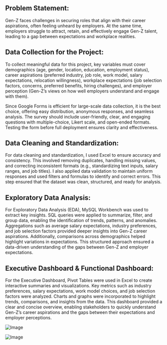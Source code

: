 ## Problem Statement:
Gen-Z faces challenges in securing roles that align with their career aspirations, often feeling unheard by employers. At the same time, employers struggle to attract, retain, and effectively engage Gen-Z talent, leading to a gap between expectations and workplace realities.

## Data Collection for the Project:
To collect meaningful data for this project, key variables must cover demographics (age, gender, location, education, employment status), career aspirations (preferred industry, job role, work model, salary expectations, relocation willingness), workplace expectations (job selection factors, concerns, preferred benefits, hiring challenges), and employer perception (Gen-Z’s views on how well employers understand and engage with them).

Since Google Forms is efficient for large-scale data collection, it is the best choice, offering easy distribution, anonymous responses, and seamless analysis. The survey should include user-friendly, clear, and engaging questions with multiple-choice, Likert scale, and open-ended formats. Testing the form before full deployment ensures clarity and effectiveness.

## Data Cleaning and Standardization:
For data cleaning and standardization, I used Excel to ensure accuracy and consistency. This involved removing duplicates, handling missing values, and correcting inconsistent formats (e.g., standardizing text inputs, salary ranges, and job titles). I also applied data validation to maintain uniform responses and used filters and formulas to identify and correct errors. This step ensured that the dataset was clean, structured, and ready for analysis.

## Exploratory Data Analysis:
For Exploratory Data Analysis (EDA), MySQL Workbench was used to extract key insights. SQL queries were applied to summarize, filter, and group data, enabling the identification of trends, patterns, and anomalies. Aggregations such as average salary expectations, industry preferences, and job selection factors provided deeper insights into Gen-Z career aspirations. Additionally, comparisons across demographics helped highlight variations in expectations. This structured approach ensured a data-driven understanding of the gaps between Gen-Z and employer expectations.

## Executive Dashboard & Functional Dashboard:

For the Executive Dashboard, Pivot Tables were used in Excel to create interactive summaries and visualizations. Key metrics such as industry preferences, salary expectations, work model choices, and job selection factors were analyzed. Charts and graphs were incorporated to highlight trends, comparisons, and insights from the data. This dashboard provided a clear and concise overview, enabling stakeholders to quickly understand Gen-Z’s career aspirations and the gaps between their expectations and employer perceptions.

![Image](https://github.com/user-attachments/assets/910ad485-9029-4295-8cd3-c5b374902e03)

![Image](https://github.com/user-attachments/assets/69a86a6d-7884-4aca-839f-e5fbb7b236a8)

